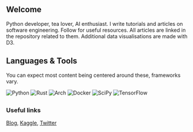 <h2>Welcome</h2>
<p>Python developer, tea lover, AI enthusiast. I write tutorials and articles on software engineering. Follow for useful resources.
All articles are linked in the repository related to them. Additional data visualisations are made with D3.</p>

<h2>Languages & Tools</h2>
<p>You can expect most content being centered around these, frameworks vary.</p>

![Python](https://img.shields.io/badge/python-3670A0?style=for-the-badge&logo=python&logoColor=ffdd54)
![Rust](https://img.shields.io/badge/rust-%23000000.svg?style=for-the-badge&logo=rust&logoColor=white)
![Arch](https://img.shields.io/badge/Arch%20Linux-1793D1?logo=arch-linux&logoColor=fff&style=for-the-badge)
![Docker](https://img.shields.io/badge/docker-%230db7ed.svg?style=for-the-badge&logo=docker&logoColor=white)
![SciPy](https://img.shields.io/badge/SciPy-%230C55A5.svg?style=for-the-badge&logo=scipy&logoColor=%white)
![TensorFlow](https://img.shields.io/badge/TensorFlow-%23FF6F00.svg?style=for-the-badge&logo=TensorFlow&logoColor=white)

<h2></h2>

### Useful links
[Blog](https://www.tearequired.com/), [Kaggle](https://www.kaggle.com/stellastella00), [Twitter](https://twitter.com/haixei)
